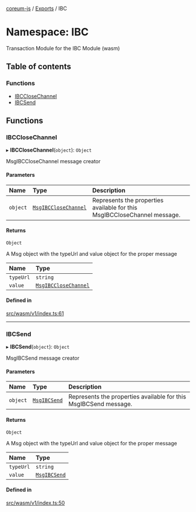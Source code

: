 [coreum-js](../README.md) / [Exports](../modules.md) / IBC

# Namespace: IBC

Transaction Module for the IBC Module (wasm)

## Table of contents

### Functions

- [IBCCloseChannel](IBC.md#ibcclosechannel)
- [IBCSend](IBC.md#ibcsend)

## Functions

### IBCCloseChannel

▸ **IBCCloseChannel**(`object`): `Object`

MsgIBCCloseChannel message creator

#### Parameters

| Name | Type | Description |
| :------ | :------ | :------ |
| `object` | [`MsgIBCCloseChannel`](internal_.md#msgibcclosechannel) | Represents the properties available for this MsgIBCCloseChannel message. |

#### Returns

`Object`

A Msg object with the typeUrl and value object for the proper message

| Name | Type |
| :------ | :------ |
| `typeUrl` | `string` |
| `value` | [`MsgIBCCloseChannel`](internal_.md#msgibcclosechannel) |

#### Defined in

[src/wasm/v1/index.ts:61](https://github.com/PulsaraIO/coreum-js/blob/37352c6/src/wasm/v1/index.ts#L61)

___

### IBCSend

▸ **IBCSend**(`object`): `Object`

MsgIBCSend message creator

#### Parameters

| Name | Type | Description |
| :------ | :------ | :------ |
| `object` | [`MsgIBCSend`](internal_.md#msgibcsend) | Represents the properties available for this MsgIBCSend message. |

#### Returns

`Object`

A Msg object with the typeUrl and value object for the proper message

| Name | Type |
| :------ | :------ |
| `typeUrl` | `string` |
| `value` | [`MsgIBCSend`](internal_.md#msgibcsend) |

#### Defined in

[src/wasm/v1/index.ts:50](https://github.com/PulsaraIO/coreum-js/blob/37352c6/src/wasm/v1/index.ts#L50)
